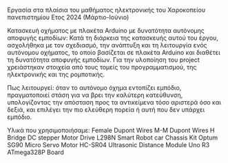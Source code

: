 Εργασία στα πλαίσια του μαθήματος ηλεκτρονικής του Χαροκοπείου πανεπιστημίου Ετος 2024 (Μάρτιο-Ιούνιο)

Κατασκευή οχήματος με πλακέτα Arduino με δυνατότητα αυτόνομης αποφυγής εμποδίων:
Κατά τη διάρκεια της κατασκευής αυτού του έργου, ασχολήθηκα με τον σχεδιασμό, την ανάπτυξη και τη λειτουργία ενός αυτόνομου οχήματος, το οποίο βασίζεται σε πλακέτα Arduino και διαθέτει τη δυνατότητα αποφυγής εμποδίων. Για την υλοποίηση του project χρειάστηκαν στοιχεία από τους τομείς του προγραμματισμού, της ηλεκτρονικής και της ρομποτικής.

Πως λειτουργεί: όταν το αυτόνομο όχημα εντοπίζει εμπόδιο, πραγματοποιεί στάση για να βρει την καλύτερη κατεύθυνση, υπολογίζοντας την απόσταση προς τα αντικείμενα τόσο αριστερά όσο και δεξιά, και επιλέγει την πιο ελεύθερη πορεία ή αυτή που δεν υπάρχει εμπόδιο.

Υλικά που χρησιμοποιήσαμε:
Female Dupont Wires
M-M Dupont Wires
H Bridge DC stepper Motor Drive L298N
Smart Robot car Chassis Kit
Optum SG90 Micro Servo Motor
HC-SR04 Ultrasonic Distance Module
Uno R3 ATmega328P Board
